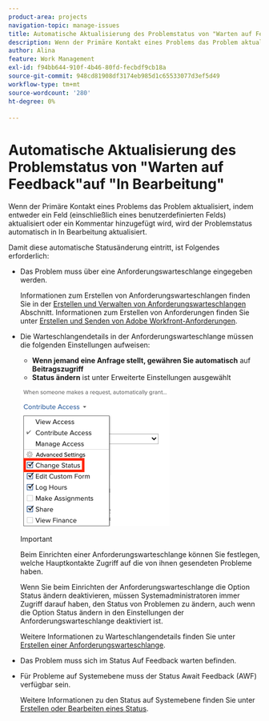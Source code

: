 ```yaml
---
product-area: projects
navigation-topic: manage-issues
title: Automatische Aktualisierung des Problemstatus von "Warten auf Feedback"auf "In Bearbeitung"
description: Wenn der Primäre Kontakt eines Problems das Problem aktualisiert, indem entweder ein Feld (einschließlich eines benutzerdefinierten Felds) aktualisiert oder ein Kommentar hinzugefügt wird, wird der Problemstatus automatisch in In Bearbeitung aktualisiert.
author: Alina
feature: Work Management
exl-id: f94bb644-910f-4b46-80fd-fecbdf9cb18a
source-git-commit: 948cd81908df3174eb985d1c65533077d3ef5d49
workflow-type: tm+mt
source-wordcount: '280'
ht-degree: 0%

---
```


# Automatische Aktualisierung des Problemstatus von &quot;Warten auf Feedback&quot;auf &quot;In Bearbeitung&quot;

Wenn der Primäre Kontakt eines Problems das Problem aktualisiert, indem entweder ein Feld (einschließlich eines benutzerdefinierten Felds) aktualisiert oder ein Kommentar hinzugefügt wird, wird der Problemstatus automatisch in In Bearbeitung aktualisiert.

Damit diese automatische Statusänderung eintritt, ist Folgendes erforderlich:

* Das Problem muss über eine Anforderungswarteschlange eingegeben werden.

  Informationen zum Erstellen von Anforderungswarteschlangen finden Sie in der [Erstellen und Verwalten von Anforderungswarteschlangen](../../../manage-work/requests/create-and-manage-request-queues/create-manage-request-queues.md) Abschnitt. Informationen zum Erstellen von Anforderungen finden Sie unter [Erstellen und Senden von Adobe Workfront-Anforderungen](../../../manage-work/requests/create-requests/create-submit-requests.md).

* Die Warteschlangendetails in der Anforderungswarteschlange müssen die folgenden Einstellungen aufweisen:
   * **Wenn jemand eine Anfrage stellt, gewähren Sie automatisch** auf **Beitragszugriff**
   * **Status ändern** ist unter Erweiterte Einstellungen ausgewählt

  ![Mit den Warteschlangendetails können Sie festlegen, dass der Status &quot;Beitragszugriff&quot;und &quot;Änderungsstatus&quot;ausgewählt ist.](assets/queuedetails-contributeaccess-changestatus.png)

  >[!IMPORTANT]
  >
  >  Beim Einrichten einer Anforderungswarteschlange können Sie festlegen, welche Hauptkontakte Zugriff auf die von ihnen gesendeten Probleme haben.
  >
  >Wenn Sie beim Einrichten der Anforderungswarteschlange die Option Status ändern deaktivieren, müssen Systemadministratoren immer Zugriff darauf haben, den Status von Problemen zu ändern, auch wenn die Option Status ändern in den Einstellungen der Anforderungswarteschlange deaktiviert ist.

  Weitere Informationen zu Warteschlangendetails finden Sie unter [Erstellen einer Anforderungswarteschlange](../../../manage-work/requests/create-and-manage-request-queues/create-request-queue.md).

* Das Problem muss sich im Status Auf Feedback warten befinden.
* Für Probleme auf Systemebene muss der Status Await Feedback (AWF) verfügbar sein.

  Weitere Informationen zu den Status auf Systemebene finden Sie unter [Erstellen oder Bearbeiten eines Status](../../../administration-and-setup/customize-workfront/creating-custom-status-and-priority-labels/create-or-edit-a-status.md).
